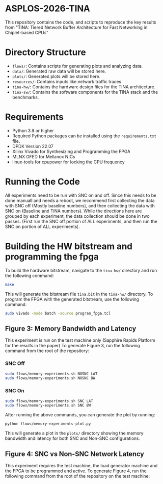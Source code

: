 # ASPLOS-2026-TINA

This repository contains the code, and scripts to reproduce the key results from "TiNA: Tiered Network Buffer Architecture for Fast Networking in Chiplet-based CPUs"

# Directory Structure
- `flows/`: Contains scripts for generating plots and analyzing data.
- `data/`: Generated raw data will be stored here.
- `plots/`: Generated plots will be stored here.
- `resources/`: Contains inputs like network traffic traces
- `tina-hw/`: Contains the hardware design files for the TiNA architecture.
- `tina-sw/`: Contains the software components for the TiNA stack and the benchmarks.

# Requirements
- Python 3.8 or higher
- Required Python packages can be installed using the `requirements.txt` file.
- DPDK Version 22.07
- Xilinx Vivado for Synthesizing and Programming the FPGA
- MLNX OFED for Mellanox NICs
- linux-tools for cpupower for locking the CPU frequency

# Running the Code
All experiments need to be run with SNC on and off. Since this needs to be done manuall and needs a reboot, we recommend first collecting the data with SNC off (Mostly baseline numbers), and then collecting the data with SNC on (Baseline and TiNA numbers). While the directions here are grouped by each experiment, the data collection should be done in two passes. (First run the SNC off portion of ALL experiments, and then run the SNC on portion of ALL experiments).

# Building the HW bitstream and programming the fpga
To build the hardware bitstream, navigate to the `tina-hw/` directory and run the following command:
```bash
make
```
This will generate the bitstream file `tina.bit` in the `tina-hw/` directory.
To program the FPGA with the generated bitstream, use the following command:
```bash
sudo vivado -mode batch -source program_fpga.tcl
```

## Figure 3: Memory Bandwidth and Latency
This experiment is run on the test machine only (Sapphire Rapids Platform for the results in the paper)
To generate Figure 3, run the following command from the root of the repository:

### SNC Off
```bash
sudo flows/memory-experiments.sh NOSNC LAT
sudo flows/memory-experiments.sh NOSNC BW
```

### SNC On
```bash
sudo flows/memory-experiments.sh SNC LAT
sudo flows/memory-experiments.sh SNC BW
```

After running the above commands, you can generate the plot by running:

```bash
python flows/memory-experiments-plot.py
```

This will generate a plot in the `plots/` directory showing the memory bandwidth and latency for both SNC and Non-SNC configurations.


## Figure 4: SNC vs Non-SNC Network Latency
This experiment requires the test machine, the load generator machine and the FPGA to be programmed and active.
To generate Figure 4, run the following command from the root of the repository on the test machine:
```bash

